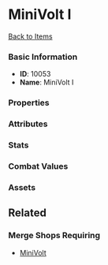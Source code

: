 # MiniVolt I

<no description available>

[Back to Items](../items.md)

### Basic Information

- **ID**: 10053
- **Name**: MiniVolt I

### Properties


### Attributes


### Stats


### Combat Values


### Assets


## Related

### Merge Shops Requiring

- [MiniVolt](../merge-shops/142-minivolt.md)

